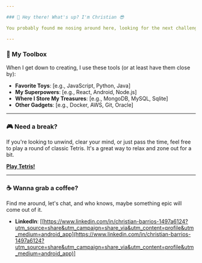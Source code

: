 ```yaml
---

### 👋 Hey there! What's up? I'm Christian 😎

You probably found me nosing around here, looking for the next challenge or breaking something just to fix it later (it's part of the fun, right?). I'm a code writer and data detective. I love turning crazy ideas into reality and making things run faster.

---
```


### 🔨 My Toolbox

When I get down to creating, I use these tools (or at least have them close by):
* **Favorite Toys**: [e.g., JavaScript, Python, Java]
* **My Superpowers**: [e.g., React, Android, Node.js]
* **Where I Store My Treasures**: [e.g., MongoDB, MySQL, Sqlite]
* **Other Gadgets**: [e.g., Docker, AWS, Git, Oracle]

***

### 🎮 Need a break?

If you're looking to unwind, clear your mind, or just pass the time, feel free to play a round of classic Tetris. It's a great way to relax and zone out for a bit.

**[Play Tetris!](https://christianbarrios.github.io/old_school_tetris/)**



---

### ☕ Wanna grab a coffee?

Find me around, let's chat, and who knows, maybe something epic will come out of it.

* **LinkedIn**: [[https://www.linkedin.com/in/christian-barrios-1497a6124?utm_source=share&utm_campaign=share_via&utm_content=profile&utm_medium=android_app](https://www.linkedin.com/in/christian-barrios-1497a6124?utm_source=share&utm_campaign=share_via&utm_content=profile&utm_medium=android_app)]
